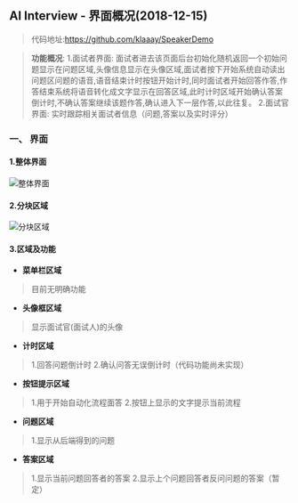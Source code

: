 
## AI Interview - 界面概况(2018-12-15)

> 代码地址:https://github.com/klaaay/SpeakerDemo

> **功能概况**:
> 1.面试者界面:
> 面试者进去该页面后台初始化随机返回一个初始问题显示在问题区域,头像信息显示在头像区域,面试者按下开始系统自动读出问题区问题的语音,语音结束计时按钮开始计时,同时面试者开始回答作答,作答结束系统将语音转化成文字显示在回答区域,此时计时区域开始确认答案倒计时,不确认答案继续该题作答,确认进入下一层作答,以此往复。
> 2.面试官界面:
> 实时跟踪相关面试者信息（问题,答案以及实时评分）


###  一、 界面
#### 1.整体界面
![整体界面](http://119.23.201.7/img/AIinterview/%E7%95%8C%E9%9D%A2%E6%A6%82%E5%86%B5.png)

#### 2.分块区域
![分块区域](http://119.23.201.7/img/AIinterview/%E5%8C%BA%E5%9F%9F%E5%88%92%E5%88%86.png)

#### 3.区域及功能
 + **菜单栏区域**
 >目前无明确功能

 + **头像框区域**
> 显示面试官(面试人)的头像

+ **计时区域**
> 1.回答问题倒计时
> 2.确认问答无误倒计时（代码功能尚未实现）

+ **按钮提示区域**
> 1.用于开始自动化流程面答
> 2.按钮上显示的文字提示当前流程

+ **问题区域**
> 1.显示从后端得到的问题

+ **答案区域**
> 1.显示当前问题回答者的答案
> 2.显示上个问题回答者反问问题的答案（暂定）